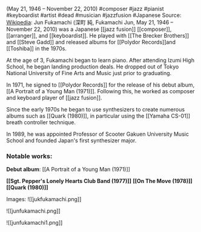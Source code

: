 (May 21, 1946 – November 22, 2010)
#composer #jazz #pianist #keyboardist #artist #dead #musician #jazzfusion #Japanese
Source: [Wikipedia](https://en.wikipedia.org/wiki/Jun_Fukamachi):
Jun Fukamachi (深町 純, Fukamachi Jun, May 21, 1946 – November 22, 2010) was a Japanese [[jazz fusion]] [[composer]], [[arranger]], and [[keyboardist]]. He played with [[The Brecker Brothers]] and [[Steve Gadd]] and released albums for [[Polydor Records]]and [[Toshiba]] in the 1970s. 

At the age of 3, Fukamachi began to learn piano. After attending Izumi High School, he began landing production deals. He dropped out of Tokyo National University of Fine Arts and Music just prior to graduating.

In 1971, he signed to [[Polydor Records]] for the release of his debut album, [[A Portrait of a Young Man (1971)]]. Following this, he worked as composer and keyboard player of [[jazz fusion]].

Since the early 1970s he began to use synthesizers to create numerous albums such as [[Quark (1980)]], in particular using the [[Yamaha CS-01]] breath controller technique.

In 1989, he was appointed Professor of Scooter Gakuen University Music School and founded Japan's first synthesizer major.

### Notable works:
**Debut album**: 
[[A Portrait of a Young Man (1971)]]

__[[Sgt. Pepper's Lonely Hearts Club Band (1977)]]__
__[[On The Move (1978)]]__
__[[Quark (1980)]]__

Images:
![[jukfukamachi.png]]

![[junfukamachi.png]]

![[junfukamachi1.png]]